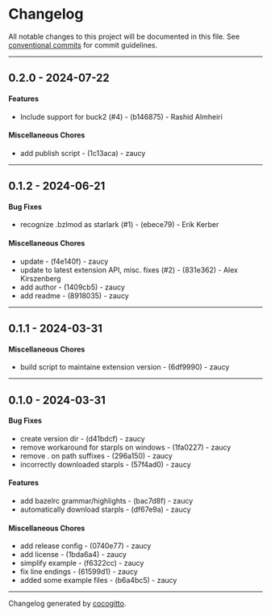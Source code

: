 # Changelog
All notable changes to this project will be documented in this file. See [conventional commits](https://www.conventionalcommits.org/) for commit guidelines.

- - -
## 0.2.0 - 2024-07-22
#### Features
- Include support for buck2 (#4) - (b146875) - Rashid Almheiri
#### Miscellaneous Chores
- add publish script - (1c13aca) - zaucy

- - -

## 0.1.2 - 2024-06-21
#### Bug Fixes
- recognize .bzlmod as starlark (#1) - (ebece79) - Erik Kerber
#### Miscellaneous Chores
- update - (f4e140f) - zaucy
- update to latest extension API, misc. fixes (#2) - (831e362) - Alex Kirszenberg
- add author - (1409cb5) - zaucy
- add readme - (8918035) - zaucy

- - -

## 0.1.1 - 2024-03-31
#### Miscellaneous Chores
- build script to maintaine extension version - (6df9990) - zaucy

- - -

## 0.1.0 - 2024-03-31
#### Bug Fixes
- create version dir - (d41bdcf) - zaucy
- remove workaround for starpls on windows - (1fa0227) - zaucy
- remove . on path suffixes - (296a150) - zaucy
- incorrectly downloaded starpls - (57f4ad0) - zaucy
#### Features
- add bazelrc grammar/highlights - (bac7d8f) - zaucy
- automatically download starpls - (df67e9a) - zaucy
#### Miscellaneous Chores
- add release config - (0740e77) - zaucy
- add license - (1bda6a4) - zaucy
- simplify example - (f6322cc) - zaucy
- fix line endings - (61599d1) - zaucy
- added some example files - (b6a4bc5) - zaucy

- - -

Changelog generated by [cocogitto](https://github.com/cocogitto/cocogitto).